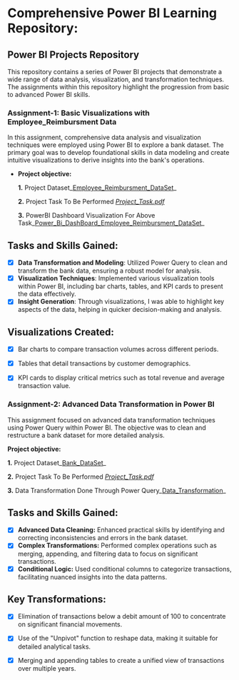 # Comprehensive Power BI Learning Repository:

## Power BI Projects Repository
This repository contains a series of Power BI projects that demonstrate a wide range of data analysis, visualization, and transformation techniques. The assignments within this repository highlight the progression from basic to advanced Power BI skills.


### Assignment-1: Basic Visualizations with Employee_Reimbursment Data
In this assignment, comprehensive data analysis and visualization techniques were employed using Power BI to explore a bank dataset. The primary goal was to develop foundational skills in data modeling and create intuitive visualizations to derive insights into the bank's operations.


- **Project objective:** 

  **1.** Project Dataset_[Employee_Reimbursment_DataSet](https://github.com/MithunDataPro/Power-Bi-Module/blob/main/Employee_reimbursement_dataset.xlsx)_ 

  **2.** Project Task To Be Performed _[Project_Task.pdf](https://github.com/MithunDataPro/Power-Bi-Module/blob/main/Chapter_2_Ex.pdf)_

  **3.** PowerBI Dashboard Visualization For Above Task_[Power_Bi_DashBoard_Employee_Reimbursment_DataSet](https://github.com/MithunDataPro/Power-Bi-Module/blob/main/Solution%20Assignment-1.pbix)_ 

## Tasks and Skills Gained:
- [x] **Data Transformation and Modeling**: Utilized Power Query to clean and transform the bank data, ensuring a robust model for analysis.
- [x] **Visualization Techniques**: Implemented various visualization tools within Power BI, including bar charts, tables, and KPI cards to present the data effectively.
- [x] **Insight Generation**: Through visualizations, I was able to highlight key aspects of the data, helping in quicker decision-making and analysis.
      
## Visualizations Created:
- [x] Bar charts to compare transaction volumes across different periods.
- [x] Tables that detail transactions by customer demographics.
- [x] KPI cards to display critical metrics such as total revenue and average transaction value.


### Assignment-2: Advanced Data Transformation in Power BI
This assignment focused on advanced data transformation techniques using Power Query within Power BI. The objective was to clean and restructure a bank dataset for more detailed analysis.

**Project objective:** 

**1.** Project Dataset_[Bank_DataSet](https://github.com/MithunDataPro/Power-Bi-Module/blob/main/Bank_Excel_Files_Datasets.zip)_ 

**2.** Project Task To Be Performed _[Project_Task.pdf](https://github.com/MithunDataPro/Power-Bi-Module/blob/main/Tasks%20To%20Perform.pdf)_

**3.** Data Transformation Done Through Power Query_[Data_Transformation](https://github.com/MithunDataPro/Power-Bi-Module/blob/main/Bank_Excel_Files_Datasets.zip)_ 

## Tasks and Skills Gained:
- [x] **Advanced Data Cleaning:** Enhanced practical skills by identifying and correcting inconsistencies and errors in the bank dataset.
- [x] **Complex Transformations:** Performed complex operations such as merging, appending, and filtering data to focus on significant transactions.
- [x] **Conditional Logic:** Used conditional columns to categorize transactions, facilitating nuanced insights into the data patterns.

## Key Transformations:
- [x] Elimination of transactions below a debit amount of 100 to concentrate on significant financial movements.
- [x] Use of the "Unpivot" function to reshape data, making it suitable for detailed analytical tasks.
- [x] Merging and appending tables to create a unified view of transactions over multiple years.

